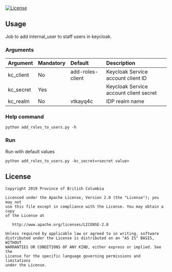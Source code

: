 [![License](https://img.shields.io/badge/License-Apache%202.0-blue.svg)](LICENSE)

## Usage
Job to add internal_user to staff users in keycloak. 
### Arguments 

|Argument|Mandatory|Default| Description|
|--------|:-------|:------|:------|
|kc_client| No| add-roles-client|Keycloak Service account client ID|
|kc_secret| Yes | |Keycloak Service account client secret|
|kc_realm| No| vtkayq4c|IDP realm name

### Help command
`python add_roles_to_users.py -h`

### Run
Run with default values

`python add_roles_to_users.py -kc_secret=<secret value>`



## License

    Copyright 2019 Province of British Columbia

    Licensed under the Apache License, Version 2.0 (the "License"); you may not
    use this file except in compliance with the License. You may obtain a copy
    of the License at

       http://www.apache.org/licenses/LICENSE-2.0

    Unless required by applicable law or agreed to in writing, software
    distributed under the License is distributed on an "AS IS" BASIS, WITHOUT
    WARRANTIES OR CONDITIONS OF ANY KIND, either express or implied. See the
    License for the specific language governing permissions and limitations
    under the License.

